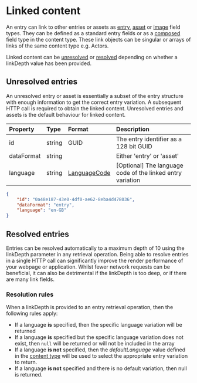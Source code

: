 # Linked content

An entry can link to other entries or assets as [entry](/model/entry.md), [asset](/model/asset.md) or [image](/model/image.md) field types. They can be defined as a standard entry fields or as a [composed](/model/composed.md) field type in the content type. These link objects can be singular or arrays of links of the same content type e.g. Actors.

Linked content can be [unresolved](#unresolved-entries) or [resolved](#resolved-entries) depending on whether a linkDepth value has been provided.

## Unresolved entries

An unresolved entry or asset is essentially a subset of the entry structure with enough information to get the correct entry variation. A subsequent HTTP call is required to obtain the linked content. Unresolved entries and assets is the default behaviour for linked content.

| Property | Type | Format | Description |
| :------- | :--- | :----- | :---------- |
| id | string | GUID | The entry identifier as a 128 bit GUID |
| dataFormat | string | | Either 'entry' or 'asset' |
| language | string | [LanguageCode](/localization.md) | [Optional] The language code of the linked entry variation |

```json
{
    "id": "0a48e187-43e0-4df0-ae62-8eba4d478036",
    "dataFormat": "entry",
    "language": "en-GB"
}
```

## Resolved entries
Entries can be resolved automatically to a maximum depth of 10 using the linkDepth parameter in any retrieval operation. Being able to resolve entries in a single HTTP call can significantly improve the render performance of your webpage or application. Whilst fewer network requests can be beneficial, it can also be detrimental if the linkDepth is too deep, or if there are many link fields.


### Resolution rules
When a linkDepth is provided to an entry retrieval operation, then the following rules apply:

- If a language **is** specified, then the specific language variation will be returned
- If a language **is** specified but the specific language variation does not exist, then `null` will be returned or will not be included in the array
- If a language **is not** specified, then the *defaultLanguage* value defined in the [content type](/model/content-type.md) will be used to select the appropriate entry variation to return.
- If a language **is not** specified and there is no default variation, then null is returned.
